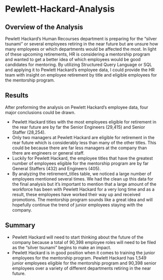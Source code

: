 # Pewlett-Hackard-Analysis
## Overview of the Analysis
Pewlett Hackard’s Human Recourses department is preparing for the “silver tsunami” or several employees retiring in the near future but are unsure how many employees or which departments would be affected the most. In light of these upcoming retirements, HR is considering a mentorship program and wanted to get a better idea of which employees would be good candidates for mentoring.  By utilizing Structured Query Language or SQL and applying it to Pewlett Hackard’s employee data, I could provide the HR team with insight on employee retirement by title and eligible employees for the mentorship program.

## Results
After preforming the analysis on Pewlett Hackard’s employee data, four major conclusions could be drawn.
- Pewlett Hackard titles with the most employees eligible for retirement in the rear future are by far the Senior Engineers (29,415) and Senior Staffer (28,254).
- Only two managers at Pewlett Hackard are eligible for retirement in the rear future which is considerably less than many of the other titles.  This could be because there are far less managers at the company than there are engineers or general staff.
- Luckily for Pewlett Hackard, the employee titles that have the greatest number of employees eligible for the mentorship program are by far General Staffers (432) and Engineers (405).
- By analyzing the retirement_titles table, we noticed a large number of employees mentioned several times.  We had the clean up this data for the final analysis but it’s important to mention that a large amount of the workforce has been with Pewlett Hackard for a very long time and as a result, these employees have worked their way up and received promotions.  The mentorship program sounds like a great idea and will hopefully continue the trend of junior employees staying with the company.

## Summary
- Pewlett Hackard will need to start thinking about the future of the company because a total of 90,398 employee roles will need to be filed as the “silver tsunami” begins to make an impact.
- Pewlett Hackard is in good position when it comes to training the junior employees for the mentorship program.  Pewlett Hackard has 1,549 junior employees eligible for the mentorship program and 90,398 senior employees over a variety of different departments retiring in the near future.

